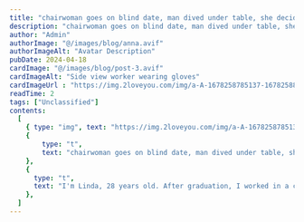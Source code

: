 ```yaml
---
title: "chairwoman goes on blind date, man dived under table, she decided to marry him!"
description: "chairwoman goes on blind date, man dived under table, she decided to marry him!"
author: "Admin"
authorImage: "@/images/blog/anna.avif"
authorImageAlt: "Avatar Description"
pubDate: 2024-04-18
cardImage: "@/images/blog/post-3.avif"
cardImageAlt: "Side view worker wearing gloves"
cardImageUrl : "https://img.2loveyou.com/img/a-A-1678258785137-1678258852165.jpg"
readTime: 2
tags: ["Unclassified"]
contents:
  [
    { type: "img", text: "https://img.2loveyou.com/img/a-A-1678258785137-1678258852165.jpg" },
    { 
        type: "t", 
        text: "chairwoman goes on blind date, man dived under table, she decided to marry him!"
    },
    {
      type: "t",
      text: "I'm Linda, 28 years old. After graduation, I worked in a company, and it took me five years to climb to the top of the company. Now, I am a company boss of a large scale. Although I have been successful in my career at a young age, I have made little progress in my relationship.\n\nAs we grow older, we will be thirty years old. My family is worried about me, and I think it's time to have a good relationship. For so many years, I have been obsessed with my work, neglecting my quality of life, and seeing that everyone around me has married and had children, but I am still a leftover girl.\n\nI don't want to ask for a room and a car when we are dating like other people. I want to find a man who is sincere and not fake. So I want to do this blind date in a special way. The female boss pretends to be poor to go on a blind date. This method is really exciting. In fact, my appearance is quite ordinary. If I don't wear beautiful clothes, I am no different from ordinary women on the street.\n\nOn the date of the blind date, I not only wore plain clothes, but also had a plain face. I didn't carry much cash with me. I carried a cloth bag and went to the blind date place by subway. After arriving at the blind date place, the other party obviously dressed much more ceremoniously than I did. It looked like a very stable young man. Although not so handsome, it was also decent and comfortable, which also met my first level standard.\n\nLater, I learned from my chat with him that he is also an executive of a company, and his monthly salary is more than ten thousand. It seems that the economic conditions are good, but will he dislike my simple appearance now? When ordering, I ordered spicy food in order to show my forthright personality. We had a pleasant conversation afterwards, and he didn't show any dissatisfaction with me.\n\nI feel more and more fond of him. I feel that this man's behavior is very elegant. But when it came to dinner, something unexpected happened to me. How can a man with such elegant manners make the mistake of dropping chopsticks when he sees the man always dropping chopsticks when eating? This made me wonder.\n\nSo I began to find out what kind of medicine he was selling. Unexpectedly, I looked down and decided to marry no other man. The food I ordered was spicy, but the other party was not used to it, so in order not to embarrass me, he had to pretend to drop his chopsticks and spit the rice in his mouth into the garbage can.\n\nI was so touched by such a thoughtful manner that I finally showcased with him to explain my identity. Unexpectedly, he was not only not angry, but also appreciated my practice. Now that we are in love, I wish we can reach the end and hope that he and I can have a complete marriage!"
    },
  ]
---
```

